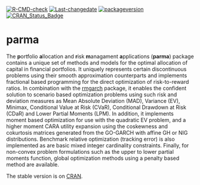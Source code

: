 
[![R-CMD-check](https://github.com/alexiosg/parma/workflows/R-CMD-check/badge.svg)](https://github.com/alexiosg/parma/actions)
[![Last-changedate](https://img.shields.io/badge/last%20change-2022--10--27-yellowgreen.svg)](/commits/master)
[![packageversion](https://img.shields.io/badge/Package%20version-1.7-orange.svg?style=flat-square)](commits/master)
[![CRAN_Status_Badge](https://www.r-pkg.org/badges/version/parma)](https://cran.r-project.org/package=parma)

# parma

The **p**ortfolio **a**llocation and **r**isk **m**anagament
**a**pplications (**parma**) package contains a unique set of methods
and models for the optimal allocation of capital in financial
portfolios. It uniquely represents certain discontinuous problems using
their smooth approximation counterparts and implements fractional based
programming for the direct optimization of risk-to-reward ratios. In
combination with the [rmgarch](https://github.com/alexiosg/rmgarch)
package, it enables the confident solution to scenario based
optimization problems using such risk and deviation measures as Mean
Absolute Deviation (MAD), Variance (EV), Minimax, Conditional Value at
Risk (CVaR), Conditional Drawdown at Risk (CDaR) and Lower Partial
Moments (LPM). In addition, it implements moment based optimization for
use with the quadratic EV problem, and a higher moment CARA utility
expansion using the coskewness and cokurtosis matrices generated from
the GO-GARCH with affine GH or NIG distributions. Benchmark relative
optimization (tracking error) is also implemented as are basic mixed
integer cardinality constraints. Finally, for non-convex problem
formulations such as the upper to lower partial moments function, global
optimization methods using a penalty based method are available.

The stable version is on
[CRAN](https://cran.r-project.org/web/packages/parma/index.html).
